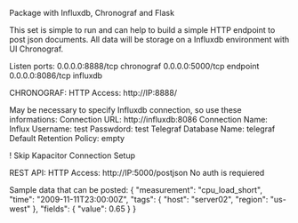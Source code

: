 Package with Influxdb, Chronograf and Flask

This set is simple to run and can help to build a simple HTTP endpoint to post json documents.
All data will be storage on a Influxdb environment with UI Chronograf.

Listen ports:
0.0.0.0:8888/tcp   chronograf
0.0.0.0:5000/tcp   endpoint
0.0.0.0:8086/tcp   influxdb

CHRONOGRAF:
HTTP Access: http://IP:8888/

May be necessary to specify Influxdb connection, so use these informations:
    Connection URL: http://influxdb:8086
    Connection Name: Influx
    Username: test
    Passwdord: test
    Telegraf Database Name: telegraf
    Default Retention Policy: empty

! Skip Kapacitor Connection Setup 

REST API:
HTTP Access: http://IP:5000/postjson
No auth is requiered

Sample data that can be posted:
{
    "measurement": "cpu_load_short",
    "time": "2009-11-11T23:00:00Z",
    "tags": {
        "host": "server02",
        "region": "us-west"
        },
        "fields": {
            "value": 0.65
        }
}